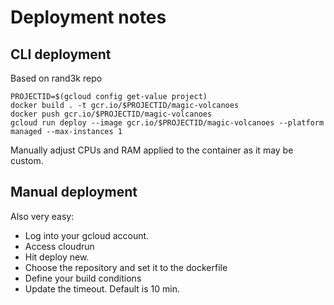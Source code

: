 # Deployment notes

## CLI deployment
Based on rand3k repo

```
PROJECTID=$(gcloud config get-value project)
docker build . -t gcr.io/$PROJECTID/magic-volcanoes
docker push gcr.io/$PROJECTID/magic-volcanoes
gcloud run deploy --image gcr.io/$PROJECTID/magic-volcanoes --platform managed --max-instances 1
```
Manually adjust CPUs and RAM applied to the container as it may be custom.

## Manual deployment
Also very easy:
- Log into your gcloud account. 
- Access cloudrun
- Hit deploy new.
- Choose the repository and set it to the dockerfile
- Define your build conditions
- Update the timeout. Default is 10 min. 